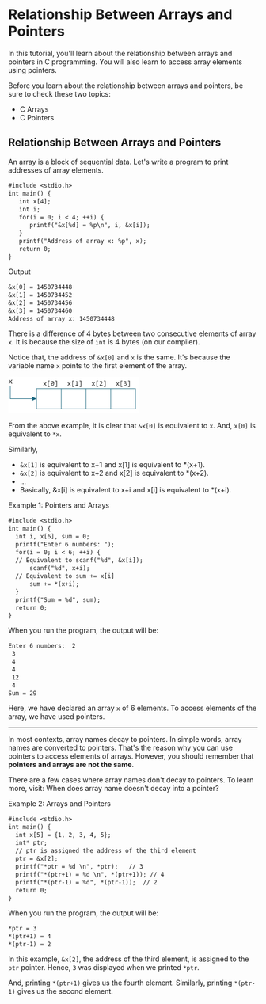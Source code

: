 # Relationship Between Arrays and Pointers

In this tutorial, you'll learn about the relationship between arrays and pointers in C programming. You will also learn to access array elements using pointers.

Before you learn about the relationship between arrays and pointers, be sure to check these two topics:

* C Arrays
* C Pointers
  
## Relationship Between Arrays and Pointers

An array is a block of sequential data. Let's write a program to print addresses of array elements.

```
#include <stdio.h>
int main() {
   int x[4];
   int i;
   for(i = 0; i < 4; ++i) {
      printf("&x[%d] = %p\n", i, &x[i]);
   }
   printf("Address of array x: %p", x);
   return 0;
}
```
Output
```
&x[0] = 1450734448
&x[1] = 1450734452
&x[2] = 1450734456
&x[3] = 1450734460
Address of array x: 1450734448
```

There is a difference of 4 bytes between two consecutive elements of array `x`. It is because the size of `int` is 4 bytes (on our compiler).

Notice that, the address of `&x[0]` and `x` is the same. It's because the variable name `x` points to the first element of the array.

![Relation between arrays and pointers](/images/array-pointers.jpg)

From the above example, it is clear that `&x[0]` is equivalent to `x`. And, `x[0]` is equivalent to `*x`.

Similarly,

* `&x[1]` is equivalent to x+1 and x[1] is equivalent to *(x+1).
* `&x[2]` is equivalent to x+2 and x[2] is equivalent to *(x+2).
* ...
* Basically, &x[i] is equivalent to x+i and x[i] is equivalent to *(x+i).
  

Example 1: Pointers and Arrays
```
#include <stdio.h>
int main() {
  int i, x[6], sum = 0;
  printf("Enter 6 numbers: ");
  for(i = 0; i < 6; ++i) {
  // Equivalent to scanf("%d", &x[i]);
      scanf("%d", x+i);
  // Equivalent to sum += x[i]
      sum += *(x+i);
  }
  printf("Sum = %d", sum);
  return 0;
}
```

When you run the program, the output will be:

```
Enter 6 numbers:  2
 3
 4
 4
 12
 4
Sum = 29 
```

Here, we have declared an array `x` of 6 elements. To access elements of the array, we have used pointers.
***
In most contexts, array names decay to pointers. In simple words, array names are converted to pointers. That's the reason why you can use pointers to access elements of arrays. However, you should remember that **pointers and arrays are not the same**.

There are a few cases where array names don't decay to pointers. To learn more, visit: When does array name doesn't decay into a pointer?

Example 2: Arrays and Pointers
```
#include <stdio.h>
int main() {
  int x[5] = {1, 2, 3, 4, 5};
  int* ptr;
  // ptr is assigned the address of the third element
  ptr = &x[2]; 
  printf("*ptr = %d \n", *ptr);   // 3
  printf("*(ptr+1) = %d \n", *(ptr+1)); // 4
  printf("*(ptr-1) = %d", *(ptr-1));  // 2
  return 0;
}
```
When you run the program, the output will be:
```
*ptr = 3 
*(ptr+1) = 4 
*(ptr-1) = 2
```

In this example, `&x[2]`, the address of the third element, is assigned to the `ptr` pointer. Hence, `3` was displayed when we printed `*ptr`.

And, printing `*(ptr+1)` gives us the fourth element. Similarly, printing `*(ptr-1)` gives us the second element.